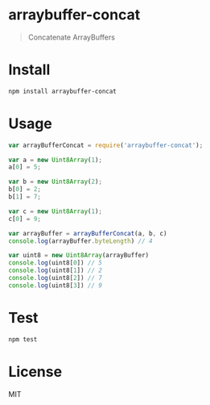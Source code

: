 # arraybuffer-concat

> Concatenate ArrayBuffers

# Install

```bash
npm install arraybuffer-concat
```

# Usage

```javascript
var arrayBufferConcat = require('arraybuffer-concat');

var a = new Uint8Array(1);
a[0] = 5;

var b = new Uint8Array(2);
b[0] = 2;
b[1] = 7;

var c = new Uint8Array(1);
c[0] = 9;

var arrayBuffer = arrayBufferConcat(a, b, c)
console.log(arrayBuffer.byteLength) // 4

var uint8 = new Uint8Array(arrayBuffer)
console.log(uint8[0]) // 5
console.log(uint8[1]) // 2
console.log(uint8[2]) // 7
console.log(uint8[3]) // 9
```

# Test

```bash
npm test
```

# License

MIT
